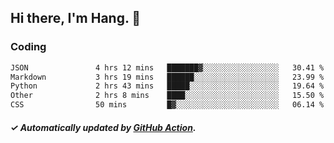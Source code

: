 ## Hi there, I'm Hang. 👋

### Coding

<!--START_SECTION:waka-->

```txt
JSON               4 hrs 12 mins   ███████▓░░░░░░░░░░░░░░░░░   30.41 %
Markdown           3 hrs 19 mins   ██████░░░░░░░░░░░░░░░░░░░   23.99 %
Python             2 hrs 43 mins   █████░░░░░░░░░░░░░░░░░░░░   19.64 %
Other              2 hrs 8 mins    ████░░░░░░░░░░░░░░░░░░░░░   15.50 %
CSS                50 mins         █▓░░░░░░░░░░░░░░░░░░░░░░░   06.14 %
```

<!--END_SECTION:waka-->

##### ✓ Automatically updated by [GitHub Action](https://github.com/huhuhang/huhuhang/actions).
